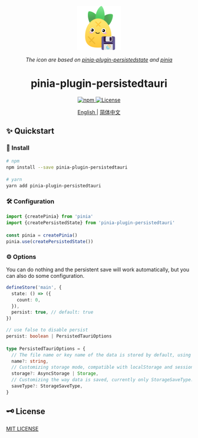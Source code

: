 <p align="center">
    <img src="./docs/images/logo.png" width="120" height="120" alt="logo">
</p>

<p align="center">
    <i>The icon are based on 
    <a href="https://prazdevs.github.io/pinia-plugin-persistedstate/">pinia-plugin-persistedstate</a>
    and 
    <a href="https://pinia.vuejs.org/">pinia</a></i>
</p>

<h1 align="center">pinia-plugin-persistedtauri</h1>

<p align="center">
  <a href="https://www.npmjs.com/package/pinia-plugin-persistedtauri">
    <img alt="npm" src="https://img.shields.io/npm/v/pinia-plugin-persistedtauri?color=%23c12127&label=pinia-plugin-persistedtauri&logo=npm" />
  </a>
  <a href="https://github.com/xiaochen0517/pinia-plugin-persistedtauri/blob/master/LICENSE">
    <img alt="License" src="https://img.shields.io/github/license/xiaochen0517/pinia-plugin-persistedtauri?color=%233da639&logo=open%20source%20initiative" />
  </a>
</p>

<p align="center">
  <a href="./README.md" alt="pinia-plugin-persistedtauri english docs" >
    English
  </a>
  |
  <a href="./README-zh.md" alt="pinia-plugin-persistedtauri chinese docs" >
    简体中文
  </a>
</p>

## ✨ Quickstart

### 🚚 Install

```bash
# npm
npm install --save pinia-plugin-persistedtauri

# yarn
yarn add pinia-plugin-persistedtauri
```

### 🛠 Configuration

```ts
import {createPinia} from 'pinia'
import {createPersistedState} from 'pinia-plugin-persistedtauri'

const pinia = createPinia()
pinia.use(createPersistedState())
```

### ⚙️ Options

You can do nothing and the persistent save will work automatically, but you can also do some configuration.

```ts
defineStore('main', {
  state: () => ({
    count: 0,
  }),
  persist: true, // default: true
})
```

```ts
// use false to disable persist
persist: boolean | PersistedTauriOptions

type PersistedTauriOptions = {
  // The file name or key name of the data is stored by default, using the store ID
  name?: string,
  // Customizing storage mode, compatible with localStorage and sessionStorage
  storage?: AsyncStorage | Storage,
  // Customizing the way data is saved, currently only StorageSaveType.JSON is supported.
  saveType?: StorageSaveType,
}
```

## 🗝️ License

[MIT LICENSE](./LICENSE)

